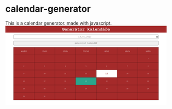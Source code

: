# calendar-generator
This is a calendar generator. made with javascript.
![Image](calendar_generator_image.png "Image of calendar")
